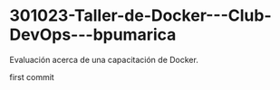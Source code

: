 # 301023-Taller-de-Docker---Club-DevOps---bpumarica
Evaluación acerca de una capacitación de Docker.

first commit 